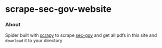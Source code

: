 # scrape-sec-gov-website

### About 

Spider built with [scrapy](https://scrapy.org/) to scrape [sec-gov](https://www.sec.gov/spotlight/cybersecurity-enforcement-actions)  and get all pdfs in this site and `download` it to your directory 


